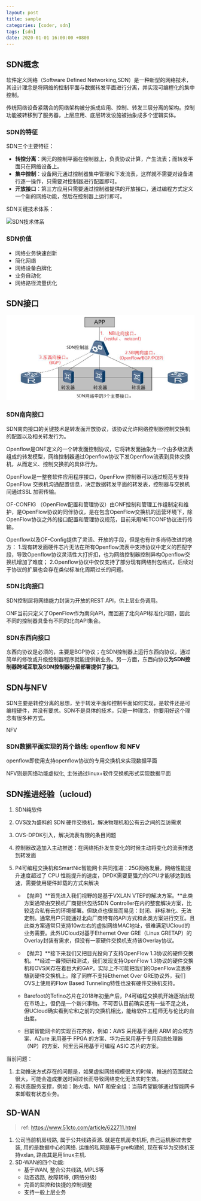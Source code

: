 ```yaml
---
layout: post
title: sample
categories: [coder, sdn]
tags: [sdn]
date: 2020-01-01 16:00:00 +0800
---
```


## SDN概念

软件定义网络（Software Defined Networking,SDN）是一种新型的网络技术，其设计理念是将网络的控制平面与数据转发平面进行分离，并实现可编程化的集中控制。

传统网络设备紧耦合的网络架构被分拆成应用、控制、转发三层分离的架构。控制功能被转移到了服务器，上层应用、底层转发设施被抽象成多个逻辑实体。

### SDN的特征

SDN三个主要特征：

- **转控分离**：网元的控制平面在控制器上，负责协议计算，产生流表；而转发平面只在网络设备上。
- **集中控制**：设备网元通过控制器集中管理和下发流表，这样就不需要对设备进行逐一操作，只需要对控制器进行配置即可。
- **开放接口**：第三方应用只需要通过控制器提供的开放接口，通过编程方式定义一个新的网络功能，然后在控制器上运行即可。

SDN关键技术体系：

![SDN技术体系](/img/sdn/sdn_define.png)

### SDN价值

* 网络业务快速创新
* 简化网络
* 网络设备白牌化
* 业务自动化
* 网络路径流量优化

## SDN接口

![SDN接口](/assets/img/SDN%E7%9A%84%E7%90%86%E8%AE%BA%E6%80%9D%E6%83%B3/SDN%E6%8E%A5%E5%8F%A3.png)

### SDN南向接口

SDN南向接口的关键技术是转发面开放协议，该协议允许网络控制器控制交换机的配置以及相关转发行为。

Openflow是ONF定义的一个转发面控制协议，它将转发面抽象为一个由多级流表组成的转发模型，网络控制器通过Openflow协议下发Openflow流表到具体交换机，从而定义、控制交换机的具体行为。

OpenFlow是一整套软件应用程序接口，OpenFlow 控制器可以通过规范与支持OpenFlow 交换机沟通配置信息，决定数据转发平面的转发表，控制器与交换机间通过SSL 加密传输。

OF-CONFIG （OpenFlow配置和管理协议）由ONF控制和管理工作组制定和维护，是OpenFlow协议的同伴协议，是在包含OpenFlow交换机的运营环境下，除OpenFlow协议之外的接口配置和管理协议规范，目前采用NETCONF协议进行传输。

Openflow以及OF-Config提供了灵活、开放的手段，但是也有许多尚待改进的地方：
1.现有转发面硬件芯片无法在所有Openflow流表中支持协议中定义的匹配字段，导致Openflow协议灵活性大打折扣，也为网络控制器控制异构Openflow交换机增加了难度；
2.Openflow协议中仅仅支持了部分现有网络封包格式，后续对于协议的扩展也会存在类似标准化周期过长的问题。

### SDN北向接口

SDN控制层将网络能力封装为开放的REST API，供上层业务调用。

ONF当前只定义了OpenFlow作为南向API，而回避了北向API标准化问题，因此不同的控制器具备有不同的北向API集合。

### SDN东西向接口

东西向协议是必须的，主要是BGP协议；在SDN控制器上运行东西向协议，通过简单的修改或升级控制器程序就能提供新业务。另一方面，东西向协议**为SDN控制器跨域互联及SDN控制器分层部署提供了接口**。

## SDN与NFV

SDN主要是转控分离的思想，至于转发平面和控制平面如何实现，是软件还是可编程硬件，并没有要求。SDN不是具体的技术，只是一种理念，你要用好这个理念有很多种方式。

NFV

### SDN数据平面实现的两个路线: openflow 和 NFV

openflow即使用支持openflow协议的专用交换机来实现数据平面

NFV则是网络功能虚拟化, 主张通过linux+软件交换机形式实现数据平面



## SDN推进经验（ucloud)

1. SDN纯软件

2. OVS改为盛科的 SDN 硬件交换机，解决物理机和公有云之间的互访需求

3. OVS-DPDK引入，解决流表有限的条目问题

4. 控制器改造加入主动推送：在网络拓扑发生变化的时候主动将变化的流表推送到转发面

5. P4可编程交换机和SmartNic智能网卡共同推进：25G网络发展，网络性能提升速度超过了 CPU 性能提升的速度，DPDK需要更强力的CPU才能够达到线速，需要使用硬件卸载的方式来解决

   * 【抛弃】**首先进入我们视野的是基于VXLAN VTEP的解决方案。**此类方案通常由交换机厂商提供包括SDN Controller在内的整套解决方案，比较适合私有云的环境部署。但缺点也很显而易见：封闭、非标准化、无法定制。通常用户只能通过北向厂商特有的API方式和此类方案进行交互。且此类方案通常只支持10w左右的虚拟网络MAC地址，很难满足UCloud的业务需要。此外UCloud对基于Ethernet Over GRE（Linux GRETAP）的Overlay封装有需求，但没有一家硬件交换机支持该Overlay协议。
   * 【抛弃】**接下来我们又把目光投向了支持OpenFlow 1.3协议的硬件交换机。**经过一番预研和测试，我们发现支持OpenFlow 1.3协议的硬件交换机和OVS间存在着巨大的GAP。实际上不可能把我们的OpenFlow流表移植到硬件交换机上。除了同样不支持Ethernet Over GRE协议外，我们OVS上使用的Flow Based Tunneling特性也没有硬件交换机支持。

   * Barefoot的Tofino芯片在2018年初量产后，P4可编程交换机开始逐渐出现在市场上，但仍是一个新兴事物。不可否认目前确实还有一些不足之处，但UCloud确实看到它和之前的交换机相比，能给软件工程师无与伦比的自由度。
   * 目前智能网卡的实现百花齐放，例如：AWS 采用基于通用 ARM 的众核方案、AZure 采用基于 FPGA 的方案、华为云采用基于专用网络处理器（NP）的方案、阿里云采用基于可编程 ASIC 芯片的方案。

当前问题：

1. 主动推送方式存在的问题是，如果虚拟网络规模很大的时候，推送的范围就会很大，可能会造成推送时间过长而导致网络变化无法实时生效。
2. 有状态服务支撑，例如：防火墙、NAT 和安全组：当前希望能够通过智能网卡来卸载有状态业务。

## SD-WAN

> ref: https://www.51cto.com/article/622711.html

1. 公司当前机房线路, 属于公共线路资源. 就是在机房卖机柜, 自己运机器过去安装, 用的是数据中心的网络. 运维的私网是基于gre构建的, 现在有华为交换机支持vxlan, 路由其是用linux主机.
2. SD-WAN的四个功能:
   * 基于WAN, 整合公共线路, MPLS等
   * 动态选路, 故障转移, (网络分级)
   * 完善的监控和快捷的控制调整
   * 支持一般上层业务




